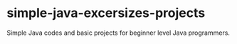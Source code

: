 # simple-java-excersizes-projects
Simple Java codes and basic projects for beginner level Java programmers.
